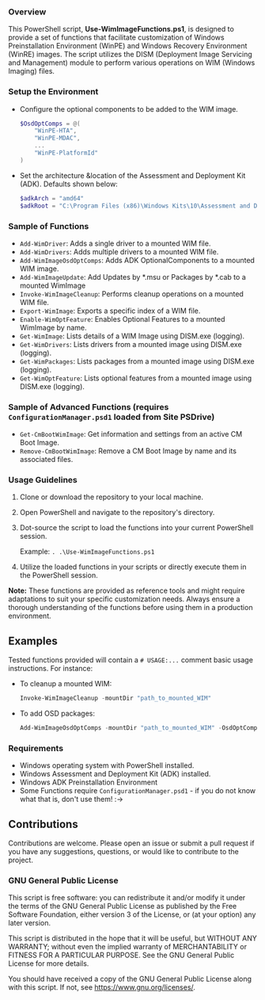 ### Overview

This PowerShell script, **Use-WimImageFunctions.ps1**, is designed to provide a set of functions that facilitate customization of Windows Preinstallation Environment (WinPE) and Windows Recovery Environment (WinRE) images. The script utilizes the DISM (Deployment Image Servicing and Management) module to perform various operations on WIM (Windows Imaging) files.

### Setup the Environment

- Configure the optional components to be added to the WIM image.

    ```powershell
    $OsdOptComps = @(
        "WinPE-HTA",
        "WinPE-MDAC",
        ...
        "WinPE-PlatformId"
    )
    ```

- Set the architecture &location of the Assessment and Deployment Kit (ADK). Defaults shown below:

    ```powershell
    $adkArch = "amd64"
    $adkRoot = "C:\Program Files (x86)\Windows Kits\10\Assessment and Deployment Kit\Windows Preinstallation Environment"
    ```

### Sample of Functions

- `Add-WimDriver`: Adds a single driver to a mounted WIM file.
- `Add-WimDrivers`: Adds multiple drivers to a mounted WIM file.
- `Add-WimImageOsdOptComps`: Adds ADK OptionalComponents to a mounted WIM image.
- `Add-WimImageUpdate`: Add Updates by *.msu or Packages by *.cab to a mounted WimImage
- `Invoke-WimImageCleanup`: Performs cleanup operations on a mounted WIM file.
- `Export-WimImage`: Exports a specific index of a WIM file.
- `Enable-WimOptFeature`: Enables Optional Features to a mounted WimImage by name.
- `Get-WimImage`: Lists details of a WIM Image using DISM.exe (logging).
- `Get-WimDrivers`: Lists drivers from a mounted image using DISM.exe (logging).
- `Get-WimPackages`: Lists packages from a mounted image using DISM.exe (logging).
- `Get-WimOptFeature`: Lists optional features from a mounted image using DISM.exe (logging).

### Sample of Advanced Functions (requires `ConfigurationManager.psd1` loaded from Site PSDrive)
- `Get-CmBootWimImage`: Get information and settings from an active CM Boot Image.
- `Remove-CmBootWimImage`: Remove a CM Boot Image by name and its associated files.

### Usage Guidelines

1. Clone or download the repository to your local machine.
2. Open PowerShell and navigate to the repository's directory.
3. Dot-source the script to load the functions into your current PowerShell session.

   Example: `. .\Use-WimImageFunctions.ps1`
5. Utilize the loaded functions in your scripts or directly execute them in the PowerShell session.

**Note:** These functions are provided as reference tools and might require adaptations to suit your specific customization needs. 
Always ensure a thorough understanding of the functions before using them in a production environment.

## Examples

Tested functions provided will contain a `# USAGE:...` comment basic usage instructions. 
For instance:
- To cleanup a mounted WIM:
    ```powershell
    Invoke-WimImageCleanup -mountDir "path_to_mounted_WIM"
    ```
- To add OSD packages:
    ```powershell
    Add-WimImageOsdOptComps -mountDir "path_to_mounted_WIM" -OsdOptComp $OsdOptComp -wimImageLang 'en-us'
    ```

### Requirements
- Windows operating system with PowerShell installed.
- Windows Assessment and Deployment Kit (ADK) installed.
- Windows ADK Preinstallation Environment
- Some Functions require `ConfigurationManager.psd1` - if you do not know what that is, don't use them! :->

## Contributions
Contributions are welcome. Please open an issue or submit a pull request if you have any suggestions, questions, or would like to contribute to the project.

### GNU General Public License
This script is free software: you can redistribute it and/or modify it under the terms of the GNU General Public License as published by the Free Software Foundation, either version 3 of the License, or (at your option) any later version.

This script is distributed in the hope that it will be useful, but WITHOUT ANY WARRANTY; without even the implied warranty of MERCHANTABILITY or FITNESS FOR A PARTICULAR PURPOSE.  See the GNU General Public License for more details.

You should have received a copy of the GNU General Public License along with this script.  If not, see <https://www.gnu.org/licenses/>.

